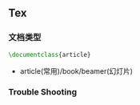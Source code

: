 ## Tex

### 文档类型

```tex
\documentclass{article}
```

* article(常用)/book/beamer(幻灯片)

### 



### Trouble Shooting

